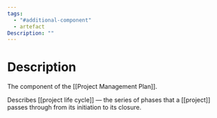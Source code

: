 ```yaml
---
tags:
  - "#additional-component"
  - artefact
Description: ""
---
```

# Description
The component of the [[Project Management Plan]].

Describes [[project life cycle]] — the series of phases that a [[project]] passes through from its initiation to its closure.